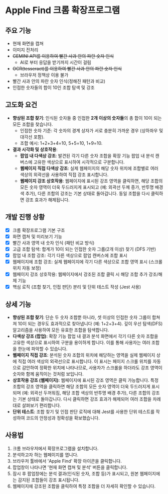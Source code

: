 # Apple Find 크롬 확장프로그램

## 주요 기능

- 현재 화면을 캡쳐
- 이미지 전처리
- ~~GEMINI API를 이용하여 빨간 사과 안의 파란 숫자 인식~~
  - AI로 부터 응답을 받기까지 시간이 걸림
- ~~OCR(tesseract)를 이용하여 빨간 사과 안의 파란 숫자 인식~~
  - 브라우저 정책상 이용 불가
- 빨간 사과 안의 파란 숫자 인식(정해진 패턴과 비교)
- 인접한 숫자들의 합이 10인 조합 탐색 및 강조

## 고도화 요건

- **향상된 조합 찾기**: 인식된 숫자들 중 인접한 **2개 이상의 숫자들**의 총 합이 10이 되는 모든 조합을 찾습니다.
  - 인접한 숫자 기준: 각 숫자의 경계 상자가 서로 충분히 가까운 경우 (상하좌우 및 대각선 포함).
  - 조합 예시: 1+2+3+4=10, 5+5=10, 1+9=10.
- **결과 시각화 및 상호작용**:
  - **팝업 내 다색상 강조**: 발견된 각기 다른 숫자 조합을 확장 기능 팝업 내 분석 캔버스에 고유한 색상으로 표시하여 시각적으로 구분합니다.
  - **웹페이지 직접 다색상 강조**: 실제 웹페이지의 해당 숫자 위치에 조합별로 여러 색상의 외곽선을 사용하여 직접 강조 표시합니다.
  - **웹페이지 강조 상호작용**: 웹페이지에 표시된 강조 영역을 클릭하면, 해당 조합의 모든 숫자 영역이 더욱 두드러지게 표시되고 (예: 외곽선 두께 증가, 반투명 배경색 추가), 다른 조합의 강조는 기본 상태로 돌아갑니다. 동일 조합을 다시 클릭하면 강조 효과가 해제됩니다.

## 개발 진행 상황

- [x] 크롬 확장프로그램 기본 구조
- [x] 화면 캡쳐 및 미리보기 기능
- [x] 빨간 사과 영역 내 숫자 인식 (패턴 비교 방식)
- [x] 고급 조합 탐색: 합계가 10이 되는 인접한 숫자 그룹(2개 이상) 찾기 (DFS 기반)
- [x] 팝업 내 조합 강조: 각기 다른 색상으로 팝업 캔버스에 조합 표시
- [x] 웹페이지에 조합 강조: 실제 웹페이지에 각기 다른 색상으로 조합 영역 표시 (스크롤 위치 자동 보정)
- [x] 웹페이지 강조 상호작용: 웹페이지에서 강조된 조합 클릭 시 해당 조합 추가 강조/해제 기능
- [x] 핵심 로직 (조합 찾기, 인접 판단) 분리 및 단위 테스트 작성 (Jest 사용)

## 상세 기능

- **향상된 조합 찾기**: 단순 두 숫자 조합뿐 아니라, 셋 이상의 인접한 숫자 그룹이 합쳐져 10이 되는 경우도 효과적으로 찾아냅니다 (예: 1+2+3+4). 깊이 우선 탐색(DFS) 알고리즘을 사용하여 모든 유효한 조합을 탐색합니다.
- **다색상 강조 (팝업)**: 확장 기능 팝업 내 결과 분석 화면에서 각기 다른 숫자 조합을 고유한 색상으로 표시하여 구분을 용이하게 합니다. 이를 통해 사용자는 여러 조합을 한눈에 파악할 수 있습니다.
- **웹페이지 직접 강조**: 분석된 숫자 조합의 위치에 해당하는 영역을 실제 웹페이지 상에 직접 여러 색상의 외곽선으로 표시합니다. 이 표시는 페이지 스크롤 위치를 자동으로 감안하여 정확한 위치에 나타나므로, 사용자가 스크롤을 하더라도 강조 영역이 숫자와 함께 움직이는 것처럼 보입니다.
- **상호작용 강조 (웹페이지)**: 웹페이지에 표시된 강조 영역은 클릭 가능합니다. 특정 조합의 강조 영역을 클릭하면 해당 조합의 모든 숫자 영역이 더욱 두드러지게 표시되며 (예: 외곽선 두꺼워짐, 해당 조합 색상의 반투명 배경 추가), 다른 조합의 강조는 기본 상태로 돌아갑니다. 다시 클릭하면 강조 효과가 해제되어 여러 조합을 차례대로 살펴보기 편리합니다.
- **단위 테스트**: 조합 찾기 및 인접 판단 로직에 대해 Jest를 사용한 단위 테스트를 작성하여 코드의 안정성과 정확성을 확보했습니다.

## 사용법

1. 크롬 브라우저에서 확장프로그램을 설치합니다.
2. 분석하고자 하는 웹페이지를 엽니다.
3. 브라우저 툴바에서 'Apple Find' 확장 아이콘을 클릭합니다.
4. 팝업창이 나타나면 '현재 화면 캡쳐 및 분석' 버튼을 클릭합니다.
5. 잠시 후 팝업창에는 분석 결과(인식된 숫자, 조합 등)가 표시되고, 원본 웹페이지에는 감지된 조합들이 강조 표시됩니다.
6. 웹페이지에 강조된 조합을 클릭하여 특정 조합을 더 자세히 확인할 수 있습니다.
